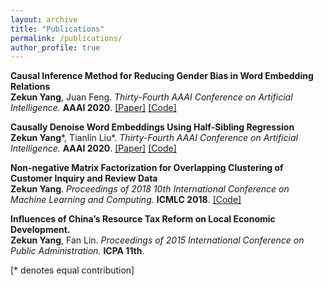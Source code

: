 ```yaml
---
layout: archive
title: "Publications"
permalink: /publications/
author_profile: true
---
```


<b>Causal Inference Method for Reducing Gender Bias in Word Embedding Relations</b><br>
<b>Zekun Yang</b>, Juan Feng.
<i>Thirty-Fourth AAAI Conference on Artificial Intelligence.</i> <b>AAAI 2020</b>.
[[Paper]](https://arxiv.org/abs/1911.10787) [[Code]](https://github.com/KunkunYang/GenderBiasHSR)

<b>Causally Denoise Word Embeddings Using Half-Sibling Regression</b><br>
<b>Zekun Yang</b>\*, Tianlin Liu\*.
<i>Thirty-Fourth AAAI Conference on Artificial Intelligence.</i> <b>AAAI 2020</b>.
[[Paper]](https://arxiv.org/abs/1911.10524) [[Code]](https://github.com/KunkunYang/denoiseHSR-AAAI)

<b>Non-negative Matrix Factorization for Overlapping Clustering of Customer Inquiry and Review Data</b><br>
<b>Zekun Yang</b>.
<i>Proceedings of 2018 10th International Conference on Machine Learning and Computing.</i> <b>ICMLC 2018</b>.
[[Code]](https://github.com/KunkunYang/master_project_code)

<b>Influences of China’s Resource Tax Reform on Local Economic Development.</b><br>
<b>Zekun Yang</b>, Fan Lin.
<i>Proceedings of 2015 International Conference on Public Administration.</i> <b>ICPA 11th</b>.

[\* denotes equal contribution]

